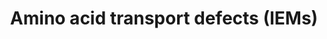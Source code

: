 ---
annotations:
- id: PW:0002214
  parent: disease pathway
  type: Pathway Ontology
  value: cystinuria pathway
- id: DOID:9266
  parent: genetic disease
  type: Disease Ontology
  value: cystinuria
- id: DOID:0060650
  parent: genetic disease
  type: Disease Ontology
  value: dicarboxylic aminoaciduria
- id: PW:0001977
  parent: disease pathway
  type: Pathway Ontology
  value: Hartnup disease pathway
- id: DOID:1060
  parent: genetic disease
  type: Disease Ontology
  value: Hartnup disease
- id: DOID:0060439
  parent: genetic disease
  type: Disease Ontology
  value: lysinuric protein intolerance
- id: PW:0001976
  parent: disease pathway
  type: Pathway Ontology
  value: inborn error amino acid transport disorder pathway
- id: PW:0001871
  parent: disease pathway
  type: Pathway Ontology
  value: lysinuric protein intolerance pathway
- id: PW:0001880
  parent: disease pathway
  type: Pathway Ontology
  value: iminoglycinuria pathway
authors:
- DeSl
- Finterly
- Ddigles
- Eweitz
- Egonw
citedin: ''
communities:
- Diseases
- IEM
- ONTOX
- RareDiseases
description: Within the group of aminoacidurias, several renal amino acid transporters
  involved in reabsorption might be affected; this absorption takes place in the proximal
  convoluted tubule (PCT). This pathway presents four of these disorders, which proteins
  involved in the apical surface and one disorder where the protein is located at
  the basolateral surface of the renal tubule. One of these disorders, iminoglycinuria,
  is seen as a benign disease.   This pathway was inspired by Chapter 6 (edition 4)
  of the book of Blau (ISBN 3642403360 (978-3642403361)).
last-edited: 2025-08-08
ndex: null
organisms:
- Homo sapiens
redirect_from:
- /index.php/Pathway:WP5029
- /instance/WP5029
- /instance/WP5029_r140208
revision: r140208
schema-jsonld:
- '@context': https://schema.org/
  '@id': https://wikipathways.github.io/pathways/WP5029.html
  '@type': Dataset
  creator:
    '@type': Organization
    name: WikiPathways
  description: Within the group of aminoacidurias, several renal amino acid transporters
    involved in reabsorption might be affected; this absorption takes place in the
    proximal convoluted tubule (PCT). This pathway presents four of these disorders,
    which proteins involved in the apical surface and one disorder where the protein
    is located at the basolateral surface of the renal tubule. One of these disorders,
    iminoglycinuria, is seen as a benign disease.   This pathway was inspired by Chapter
    6 (edition 4) of the book of Blau (ISBN 3642403360 (978-3642403361)).
  keywords:
  - 2 Na⁺
  - 3 Na+
  - 3 Na⁺
  - Alanine
  - Arginine
  - Asparagine
  - Cl-
  - Cysteine
  - Cystine
  - D-aspartate
  - Glutamine
  - Glycine
  - Histidine
  - H⁺
  - Isoleucine
  - K⁺
  - L-aspartate
  - L-cysteine
  - L-glutamate
  - Leucine
  - Lysine
  - Methionine
  - Na+
  - Na⁺
  - Phenylalanine
  - Proline
  - SLC1A1
  - SLC36A2
  - SLC3A1
  - SLC3A2
  - SLC6A19
  - SLC6A20
  - SLC7A7
  - SLC7A9
  - Serine
  - TMEM27
  - Threonine
  - Tryptophan
  - Tyrosine
  - Valine
  license: CC0
  name: Amino acid transport defects (IEMs)
seo: CreativeWork
title: Amino acid transport defects (IEMs)
wpid: WP5029
---
